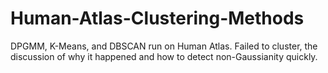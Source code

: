# Human-Atlas-Clustering-Methods
DPGMM, K-Means, and DBSCAN run on Human Atlas. Failed to cluster, the discussion of why it happened and how to detect non-Gaussianity quickly. 

